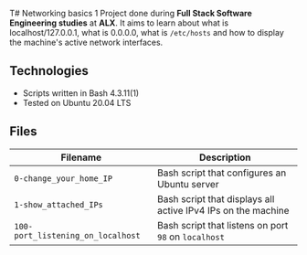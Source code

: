 T# Networking basics 1
Project done during **Full Stack Software Engineering studies** at **ALX**. It aims to learn about what is localhost/127.0.0.1, what is 0.0.0.0, what is `/etc/hosts` and how to display the machine's active network interfaces.

## Technologies
* Scripts written in Bash 4.3.11(1)
* Tested on Ubuntu 20.04 LTS

## Files

| Filename | Description |
| -------- | ----------- |
| `0-change_your_home_IP` | Bash script that configures an Ubuntu server |
| `1-show_attached_IPs` | Bash script that displays all active IPv4 IPs on the machine |
| `100-port_listening_on_localhost` | Bash script that listens on port `98` on `localhost` |
